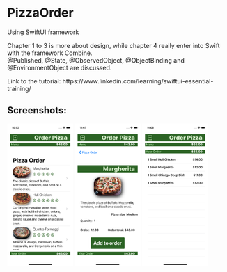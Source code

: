# PizzaOrder

<p>Using SwiftUI framework</p>
<p>Chapter 1 to 3 is more about design, while chapter 4 really enter into Swift with the framework Combine.<br />
@Published, @State, @ObservedObject, @ObjectBinding and @EnvironmentObject are discussed.</p>
<p>Link to the tutorial: https://www.linkedin.com/learning/swiftui-essential-training/</p>
<h2>Screenshots:</h2>
<p float="left">
  <img src = "Image/screenshot.png" width= "30%" /> 
  <img src = "Image/screenshot_2.png" width= "30%" /> 
  <img src = "Image/screenshot_4.png" width= "30%" />
</p>
